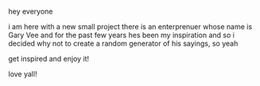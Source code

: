 hey everyone

i am here with a new small project
there is an enterprenuer whose name is Gary Vee and 
for the past few years hes been my inspiration and so i decided
why not to create a random generator of his sayings, so yeah

get inspired and enjoy it! 

love yall!
